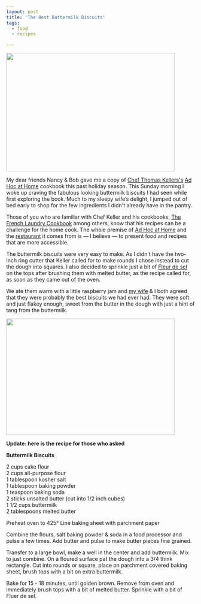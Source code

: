 ```yaml
---
layout: post
title: 'The Best Buttermilk Biscuits'
tags:
  - food
  - recipes

---
```


<img src="http://www.digitaltroubador.com/wp-content/uploads/2010/02/biscuits-2010-02-28-1.jpg" alt="" title="biscuits-2010-02-28-1" width="450" height="316" class="aligncenter size-full wp-image-449" />

<p>My dear friends Nancy & Bob gave me a copy of <a href="http://en.wikipedia.org/wiki/Thomas_Keller">Chef Thomas Kellers's</a> <a href="http://www.amazon.com/Ad-Hoc-Home-Thomas-Keller/dp/1579653774/ref=sr_1_1?ie=UTF8&s=books&qid=1267375284&sr=8-1">Ad Hoc at Home</a> cookbook this past holiday season.  This Sunday morning I woke up craving the fabulous looking buttermilk biscuits I had seen while first exploring the book.  Much to my sleepy wife’s delight, I jumped out of bed early to shop for the few ingredients I didn't already have in the pantry.</p>  

<p>Those of you who are familiar with Chef Keller and his cookbooks, <a href="http://www.amazon.com/French-Laundry-Cookbook-Thomas-Keller/dp/1579651267/ref=sr_1_1?ie=UTF8&s=books&qid=1267375637&sr=8-1">The French Laundry Cookbook</a> among others, know that his recipes can be a challenge for the home cook.  The whole premise of <a href="http://www.amazon.com/Ad-Hoc-Home-Thomas-Keller/dp/1579653774/ref=sr_1_1?ie=UTF8&s=books&qid=1267375284&sr=8-1">Ad Hoc at Home</a> and the <a href="http://www.adhocrestaurant.com/index.php">restaurant</a> it comes from is &mdash; I believe &mdash; to present food and recipes that are more accessible.</p>  

<p>The buttermilk biscuits were very easy to make.  As I didn't have the two-inch ring cutter that Keller called for to make rounds I chose instead to cut the dough into squares. I also decided to sprinkle just a bit of <a href="http://en.wikipedia.org/wiki/Fleur_de_sel">Fleur de sel</a> on the tops after brushing them with melted butter, as the recipe called for, as soon as they came out of the oven. </p> 

<p>We ate them warm with a little raspberry jam and <a href="http://www.strategicconversations.net/">my wife</a> & I both agreed that they were probably the best biscuits we had ever had. They were soft and just flakey enough, sweet from the butter in the dough with just a hint of tang from the buttermilk.</p> 
 
<img src="http://www.digitaltroubador.com/wp-content/uploads/2010/02/biscuits-2010-02-28-2.jpg" alt="" title="biscuits-2010-02-28-2" width="450" height="311" class="aligncenter size-full wp-image-450" />

<p><strong>Update: here is the recipe for those who asked</strong></p>

<p><strong>Buttermilk Biscuits</strong></p>

<p>2 cups cake flour<br />
2 cups all-purpose flour<br />
1 tablespoon kosher salt<br />
1 tablespoon baking powder<br />
1 teaspoon baking soda<br />
2 sticks unsalted butter (cut into 1/2 inch cubes)<br />
1 1/2 cups buttermilk<br />
2 tablespoons melted butter</p>

<p>Preheat oven to 425&deg; Line baking sheet with parchment paper</p>

<p>Combine the flours, salt baking powder & soda in a food processor and pulse a few times. Add butter and pulse to make butter pieces fine grained.</p>

<p>Transfer to a large bowl, make a well in the center and add buttermilk.  Mix to just combine. On a floured surface pat the dough into a 3/4 think rectangle.  Cut into rounds or square, place on parchment covered baking sheet, brush tops with a bit on extra buttermilk.</p>  

<p>Bake for 15 - 18 minutes, until golden brown.  Remove from oven and  immediately brush tops with a bit of melted butter.  Sprinkle with a bit of Fluer de sel.</p>

